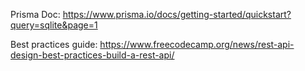 Prisma Doc: https://www.prisma.io/docs/getting-started/quickstart?query=sqlite&page=1

Best practices guide: https://www.freecodecamp.org/news/rest-api-design-best-practices-build-a-rest-api/

